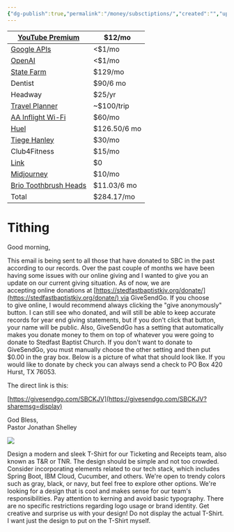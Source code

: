```yaml
---
{"dg-publish":true,"permalink":"/money/subsctiptions/","created":"","updated":""}
---
```



| [YouTube Premium](https://pay.google.com/)                                                                                                           | $12/mo       |
| ---------------------------------------------------------------------------------------------------------------------------------------------------- | ------------ |
| [Google APIs](https://console.cloud.google.com/billing/01DABE-E15B7B-415451/manage?project=job-location-calculator)                                  | <$1/mo       |
| [OpenAI](https://platform.openai.com/account/usage)                                                                                                  | <$1/mo       |
| [State Farm](https://financials.statefarm.com/digital-pay/managePaymentPlans)                                                                        | $129/mo      |
| Dentist                                                                                                                                              | $90/6 mo     |
| Headway                                                                                                                                              | $25/yr       |
| [Travel Planner](https://travelplanner.etp.aa.com/#!/travelers/00242924/1/Employee#payment)                                                          | ~$100/trip   |
| [AA Inflight Wi-Fi](https://www.aa.com/aadvantage-program/profile/payment-methods)                                                                   | $60/mo       |
| [Huel](https://huel.com/account#/billing)                                                                                                            | $126.50/6 mo |
| [Tiege Hanley](https://www.tiege.com/account#/account-details)                                                                                       | $30/mo       |
| Club4Fitness                                                                                                                                         | $15/mo       |
| [Link](https://app.link.com/)                                                                                                                        | $0           |
| [Midjourney](https://www.midjourney.com/account/)                                                                                                    | $10/mo       |
| [Brio Toothbrush Heads](https://admin.rechargeapps.com/portal/6ba51658a7ae01fcef4d7170c0c2a1/payment_methods?token=6f093101e28740bb9178dc080f6da210) | $11.03/6 mo   |
| Total                                                                                                                                                | $284.17/mo   |

# Tithing

Good morning,  
  
This email is being sent to all those that have donated to SBC in the past according to our records. Over the past couple of months we have been having some issues with our online giving and I wanted to give you an update on our current giving situation. As of now, we are accepting online donations at [https://stedfastbaptistkjv.org/donate/](https://stedfastbaptistkjv.org/donate/) via GiveSendGo. If you choose to give online, I would recommend always clicking the "give anonymously" button. I can still see who donated, and will still be able to keep accurate records for year end giving statements, but if you don't click that button, your name will be public. Also, GiveSendGo has a setting that automatically makes you donate money to them on top of whatever you were going to donate to Stedfast Baptist Church. If you don't want to donate to GiveSendGo, you must manually choose the other setting and then put $0.00 in the gray box. Below is a picture of what that should look like. If you would like to donate by check you can always send a check to PO Box 420 Hurst, TX 76053. 

The direct link is this:

[https://givesendgo.com/SBCKJV](https://givesendgo.com/SBCKJV?sharemsg=display)

God Bless,  
Pastor Jonathan Shelley

![](https://ci3.googleusercontent.com/mail-img-att/AEXG51n2TWJ8ko8n7KzudC-kfvZ0bDQpogeRq675okWNQ0erTduyIVh119DSP7rDx9ly6knHifJIiizfU-ex-9TBjVS0oIiOHxA8Qpy6ZXvf_G7R0t0sWvRmzY4PS7yCehrSLQS0Ht4VVkhe8WKHrX3Iy1V2UjjVamgqJmmhsZJbNDesX-3cFXh2uLsZLTZinntN4m-wJiEvrfXk4NxFFNZLqCuymsZD_BlQMUmpbb1xCl-lIa8WeFawpCaJAqyTSRtUqcsrzYhtLtmlSdEJmwpRtIRiGaXJkuOxRIzGrUz2kYBrLLzSIsei0DICJ8_0MxkKC7ktAVuZpA0-C4sgGuz7rkG9mspWJJm9hvLjAZbBlEHS6pFajmaXOEHaTlgKubFlsXy-wYGG_nM8S4VxjTNj_OXA_s-EMup_wSaiyEIWQg_g5Y1r4mAkKxDhZWiQw4ZT6fyu1DSaHI3B69W7k79T7IDkRZuJEDWWBBjpHFgvv7XN_7qJDAOzJReZKCaEYh3VD4_Css2Q-D7tiUT-r6VmCb_SOq5tkZOCPl94aHv8MTcDjXE4VAjKCp3rNkkwYN3Vncif1oq0vkb4peyaLP5FrTJ8yAig-GOq9K98CyLiNqm3Q25fjw5m_kEpwN_7RvYYcT_lMrVWCWD92bJz_NChptMjHvA_dtVaHhirciul0rhoYMup2Tu_ajjnsqzSpTzfia-OCoJ0CyHXsqGtbIJq7ug6ImAUR6ZCPNSu5KCOXlXQjenUjthFTZeSrFmO31E7V9kcrVZCAvbykTVrneokWeUxh1vKCQvsWe3dfws8fLwfs9gv_ubo7SOgvJFmoy3OF9CgeTLdGDKm9GYPBVHNogd6T0CXRGNWG3CoGNyjrNPuZ3rnSJgYaaKwT3SfTIIv8DrFIQUzzZvYkZCmtrCmrho-7UvZICbuELvUFPRon_nZ5hofOEeY1I0qx5YCN-9b6_L_IRrW8HzquAw0wYqQ0WzQOMpk5M-nx7lYKQGYY3cmsXOFBKFJHde5BuTVi3bZe1K3DGUdmeh81k7PeacDiLoyVrnsj1Pn6Q1LJ8dKY51h6baRufeJ8g=s0-l75-ft)


Design a modern and sleek T-Shirt for our Ticketing and Receipts team, also known as T&R or TNR. The design should be simple and not too crowded. Consider incorporating elements related to our tech stack, which includes Spring Boot, IBM Cloud, Cucumber, and others. We're open to trendy colors such as gray, black, or navy, but feel free to explore other options. We're looking for a design that is cool and makes sense for our team's responsibilities. Pay attention to kerning and avoid basic typography. There are no specific restrictions regarding logo usage or brand identity. Get creative and surprise us with your design! Do not display the actual T-Shirt. I want just the design to put on the T-Shirt myself.